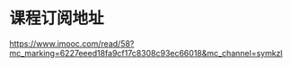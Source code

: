 # 课程订阅地址

https://www.imooc.com/read/58?mc_marking=6227eeed18fa9cf17c8308c93ec66018&mc_channel=symkzl

